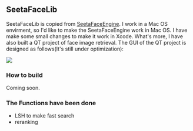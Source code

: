 ## SeetaFaceLib

SeetaFaceLib is copied from [SeetaFaceEngine](https://github.com/seetaface/SeetaFaceEngine). I work in a Mac OS envirment, so I'd like to make the SeetaFaceEngine work in Mac OS. I have make some small changes to make it work in Xcode. What's more, I have also built a QT project of face image retrieval. The GUI of the QT project is designed as follows(It's still under optimization):

![](http://i300.photobucket.com/albums/nn17/willard-yuan/faceRetrievalLSH_zps698bdlag.gif)

### How to build

Coming soon.

### The Functions have been done

- LSH to make fast search
- reranking


